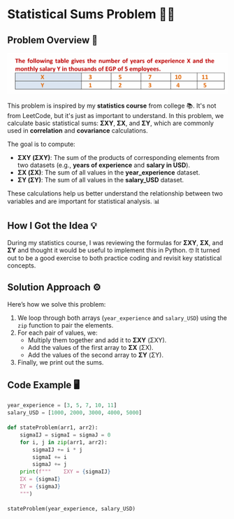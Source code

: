 # Statistical Sums Problem 🧮✨

## Problem Overview 🚀
![Statistical Analysis](./Statistical%20Problem.png)

This problem is inspired by my **statistics course** from college 📚. It's not from LeetCode, but it's just as important to understand. In this problem, we calculate basic statistical sums: **ΣXY**, **ΣX**, and **ΣY**, which are commonly used in **correlation** and **covariance** calculations.

The goal is to compute:
- **ΣXY (ΣXY)**: The sum of the products of corresponding elements from two datasets (e.g., **years of experience** and **salary in USD**).
- **ΣX (ΣX)**: The sum of all values in the **year_experience** dataset.
- **ΣY (ΣY)**: The sum of all values in the **salary_USD** dataset.

These calculations help us better understand the relationship between two variables and are important for statistical analysis. 📊

## How I Got the Idea 💡

During my statistics course, I was reviewing the formulas for **ΣXY**, **ΣX**, and **ΣY** and thought it would be useful to implement this in Python. 🤓 It turned out to be a good exercise to both practice coding and revisit key statistical concepts.

## Solution Approach ⚙️

Here’s how we solve this problem:
1. We loop through both arrays (`year_experience` and `salary_USD`) using the `zip` function to pair the elements.
2. For each pair of values, we:
   - Multiply them together and add it to **ΣXY** (ΣXY).
   - Add the values of the first array to **ΣX** (ΣX).
   - Add the values of the second array to **ΣY** (ΣY).
3. Finally, we print out the sums.

## Code Example 🖥️

```python
year_experience = [3, 5, 7, 10, 11]
salary_USD = [1000, 2000, 3000, 4000, 5000]

def stateProblem(arr1, arr2):
    sigmaIJ = sigmaI = sigmaJ = 0
    for i, j in zip(arr1, arr2):
        sigmaIJ += i * j
        sigmaI += i
        sigmaJ += j
    print(f"""    ΣXY = {sigmaIJ}
    ΣX = {sigmaI}
    ΣY = {sigmaJ}
    """)

stateProblem(year_experience, salary_USD)
